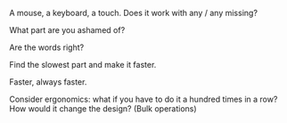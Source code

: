 A mouse, a keyboard, a touch. Does it work with any / any missing?

What part are you ashamed of?

Are the words right?

Find the slowest part and make it faster.

Faster, always faster.

Consider ergonomics: what if you have to do it a hundred times in a row? How would it change the design? (Bulk operations)